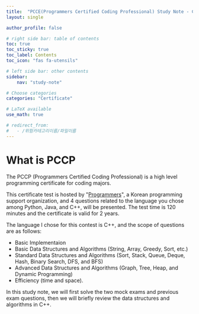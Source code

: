 ```yaml
---
title:  "PCCE(Programmers Certified Coding Professional) Study Note - C++"
layout: single

author_profile: false

# right side bar: table of contents
toc: true
toc_sticky: true
toc_label: Contents
toc_icon: "fas fa-utensils"

# left side bar: other contents
sidebar:
    nav: "study-note"

# Choose categories
categories: "Certificate"

# LaTeX available
use_math: true

# redirect_from:
#   - /위험카테고리이름/파일이름
---
```


# What is PCCP

The PCCP (Programmers Certified Coding Professional) is a high level programming certificate for coding majors.

This certificate test is hosted by "[Programmers](https://programmers.co.kr/)", a Korean programming support organization, and 4 questions related to the language you chose among Python, Java, and C++, will be presented. The test time is 120 minutes and the certificate is valid for 2 years.

The language I chose for this contest is C++, and the scope of questions are as follows:

+ Basic Implementaion
+ Basic Data Structures and Algorithms (String, Array, Greedy, Sort, etc.)
+ Standard Data Structures and Algorithms (Sort, Stack, Queue, Deque, Hash, Binary Search, DFS, and BFS)
+ Advanced Data Structures and Algorithms (Graph, Tree, Heap, and Dynamic Programming)
+ Efficiency (time and space).

In this study note, we will first solve the two mock exams and previous exam questions, then we will briefly review the data structures and algorithms in C++.
